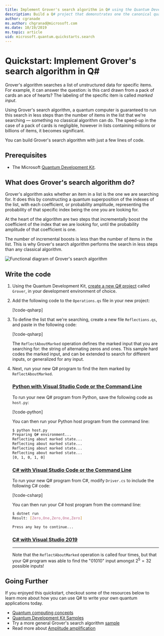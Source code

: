 ```yaml
---
title: Implement Grover's search algorithm in Q# using the Quantum Development Kit
description: Build a Q# project that demonstrates one the canonical quantum algorithms.
author: cgranade
ms.author: chgranad@microsoft.com
ms.date: 10/19/2019
ms.topic: article
uid: microsoft.quantum.quickstarts.search
---
```


# Quickstart: Implement Grover's search algorithm in Q#

Grover's algorithm searches a list of unstructured data for specific items. For example, it can answer the question: is this card drawn from a pack of cards an ace of hearts? The labeling of the specific item is called _marked input_.

Using Grover's search algorithm, a quantum computer is guaranteed to run this search in less steps than the number of items in the list that we're searching — something no classical algorithm can do. The speed-up in the case of a pack of cards is negligible, however in lists containing millions or billions of items, it becomes significant.

You can build Grover's search algorithm with just a few lines of code.

## Prerequisites

- The Microsoft [Quantum Development Kit][install].

## What does Grover's search algorithm do?

Grover's algorithm asks whether an item in a list is the one we are searching for. It does this by constructing a quantum superposition of the indexes of the list, with each coefficient, or probability amplitude, representing the probability of that specific index being the one you are looking for.

At the heart of the algorithm are two steps that incrementally boost the coefficient of the index that we are looking for, until the probability amplitude of that coefficient is one.

The number of incremental boosts is less than the number of items in the list. This is why Grover's search algorithm performs the search in less steps than any classical algorithm.

![Functional diagram of Grover's search algorithm](~/media/grover.png)

## Write the code

1. Using the Quantum Development Kit, [create a new Q# project](xref:microsoft.quantum.howto.createproject) called `Grover`, in your development environment of choice.

1. Add the following code to the `Operations.qs` file in your new project:

    [!code-qsharp[](~/quantum/samples/algorithms/simple-grover/SimpleGrover.qs?highlight=5,27)]

1. To define the list that we're searching, create a new file `Reflections.qs`, and paste in the following code:

    [!code-qsharp[](~/quantum/samples/algorithms/simple-grover/Reflections.qs)]

    The `ReflectAboutMarked` operation defines the marked input that you are searching for: the string of alternating zeros and ones. This sample hard codes the marked input, and can be extended to search for different inputs, or generalized for any input.

1. Next, run your new Q# program to find the item marked by `ReflectAboutMarked`.

    ### [Python with Visual Studio Code or the Command Line](#tab/tabid-python)

    To run your new Q# program from Python, save the following code as `host.py`:

    [!code-python[](~/quantum/samples/algorithms/simple-grover/host.py)]

    You can then run your Python host program from the command line:

    ```bash
    $ python host.py
    Preparing Q# environment...
    Reflecting about marked state...
    Reflecting about marked state...
    Reflecting about marked state...
    Reflecting about marked state...
    [0, 1, 0, 1, 0]
    ```

    ### [C# with Visual Studio Code or the Command Line](#tab/tabid-csharp)

    To run your new Q# program from C#, modify `Driver.cs` to include the following C# code:

    [!code-csharp[](~/quantum/samples/algorithms/simple-grover/Host.cs)]

    You can then run your C# host program from the command line:

    ```bash
    $ dotnet run
    Result: [Zero,One,Zero,One,Zero]

    Press any key to continue...
    ```

    ### [C# with Visual Studio 2019](#tab/tabid-vs2019)

    <!-- TODO: write this tab -->

    ***

    Note that the `ReflectAboutMarked` operation is called four times, but that your Q# program was able to find the "01010" input amongst $2^5 = 32$ possible inputs!

## Going Further

If you enjoyed this quickstart, checkout some of the resources below to learn more about how you can use Q# to write your own quantum applications today.

- [Quantum computing concepts](xref:microsoft.quantum.concepts.intro)
- [Quantum Development Kit Samples](https://docs.microsoft.com/en-us/samples/browse/?products=qdk)
- Try a more general Grover's search algorithm [sample](https://github.com/microsoft/Quantum/tree/master/samples/algorithms/database-search)
- Read more about [Amplitude amplification](xref:microsoft.quantum.libraries.standard.algorithms#amplitude-amplification)

<!-- LINKS -->

[install]: xref:microsoft.quantum.install

